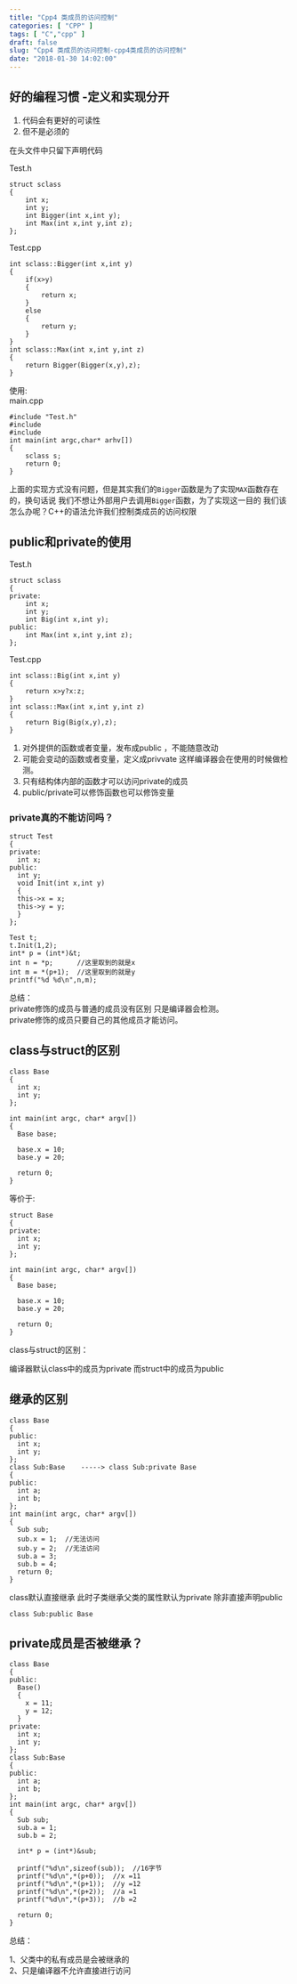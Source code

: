 ```yaml
---
title: "Cpp4 类成员的访问控制"
categories: [ "CPP" ]
tags: [ "C","cpp" ]
draft: false
slug: "Cpp4 类成员的访问控制-cpp4类成员的访问控制"
date: "2018-01-30 14:02:00"
---
```




## 好的编程习惯 -定义和实现分开

  1. 代码会有更好的可读性
  2. 但不是必须的

在头文件中只留下声明代码

Test.h

    struct sclass
    {
        int x;
        int y;
        int Bigger(int x,int y);
        int Max(int x,int y,int z);
    };

Test.cpp

    int sclass::Bigger(int x,int y)
    {
        if(x>y)
        {
            return x;
        }
        else
        {
            return y;
        }
    }
    int sclass::Max(int x,int y,int z)
    {
        return Bigger(Bigger(x,y),z);
    }

使用:  
main.cpp

    #include "Test.h"
    #include
    #include
    int main(int argc,char* arhv[])
    {
        sclass s;
        return 0;
    }

上面的实现方式没有问题，但是其实我们的`Bigger`函数是为了实现`MAX`函数存在的，换句话说 我们不想让外部用户去调用`Bigger`函数，为了实现这一目的 我们该怎么办呢？C++的语法允许我们控制类成员的访问权限

## public和private的使用

Test.h

    struct sclass
    {
    private:
        int x;
        int y;
        int Big(int x,int y);
    public:
        int Max(int x,int y,int z);
    };

Test.cpp

    int sclass::Big(int x,int y)
    {
        return x>y?x:z;
    }
    int sclass::Max(int x,int y,int z)
    {
        return Big(Big(x,y),z);
    }

  1. 对外提供的函数或者变量，发布成public ，不能随意改动
  2. 可能会变动的函数或者变量，定义成privvate 这样编译器会在使用的时候做检测。
  3. 只有结构体内部的函数才可以访问private的成员
  4. public/private可以修饰函数也可以修饰变量

### private真的不能访问吗？

    struct Test 
    { 
    private: 
      int x; 
    public: 
      int y; 
      void Init(int x,int y) 
      { 
      this->x = x; 
      this->y = y; 
      } 
    }; 
     
    Test t; 
    t.Init(1,2); 
    int* p = (int*)&t; 
    int n = *p;      //这里取到的就是x
    int m = *(p+1);  //这里取到的就是y
    printf("%d %d\n",n,m);

总结：  
private修饰的成员与普通的成员没有区别 只是编译器会检测。  
private修饰的成员只要自己的其他成员才能访问。

## class与struct的区别

    class Base 
    { 
      int x; 
      int y; 
    }; 
     
    int main(int argc, char* argv[]) 
    { 
      Base base; 
     
      base.x = 10; 
      base.y = 20; 
     
      return 0; 
    }

等价于:

    struct Base 
    { 
    private:
      int x; 
      int y; 
    }; 
     
    int main(int argc, char* argv[]) 
    { 
      Base base; 
     
      base.x = 10; 
      base.y = 20; 
     
      return 0; 
    }

class与struct的区别： 

编译器默认class中的成员为private 而struct中的成员为public

## 继承的区别

    class Base 
    { 
    public: 
      int x;
      int y;
    }; 
    class Sub:Base    -----> class Sub:private Base 
    { 
    public: 
      int a;
      int b;
    };
    int main(int argc, char* argv[]) 
    { 
      Sub sub; 
      sub.x = 1;  //无法访问 
      sub.y = 2;  //无法访问 
      sub.a = 3; 
      sub.b = 4; 
      return 0; 
    }  

class默认直接继承 此时子类继承父类的属性默认为private 除非直接声明public

    class Sub:public Base

## private成员是否被继承？

    class Base 
    { 
    public: 
      Base() 
      { 
        x = 11; 
        y = 12; 
      } 
    private: 
      int x; 
      int y; 
    }; 
    class Sub:Base 
    { 
    public: 
      int a; 
      int b; 
    }; 
    int main(int argc, char* argv[]) 
    { 
      Sub sub; 
      sub.a = 1; 
      sub.b = 2; 
     
      int* p = (int*)&sub; 
     
      printf("%d\n",sizeof(sub));  //16字节
      printf("%d\n",*(p+0));  //x =11
      printf("%d\n",*(p+1));  //y =12
      printf("%d\n",*(p+2));  //a =1
      printf("%d\n",*(p+3));  //b =2
     
      return 0; 
    }

总结： 

1、父类中的私有成员是会被继承的  
2、只是编译器不允许直接进行访问